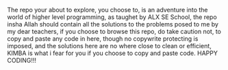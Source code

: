 The repo your about to explore, you choose to, is an adventure into the world of higher level programming, as taughet by ALX SE School, the repo insha Allah should contain all the solutions to the problems posed to me by my dear teachers, if you choose to browse this repo, do take caution not, to copy and paste any code in here, though no copywrite protecting is imposed, and the solutions here are no where close to clean or efficient, KIMBA is what i fear for you if you choose to copy and paste code. HAPPY CODING!!!
